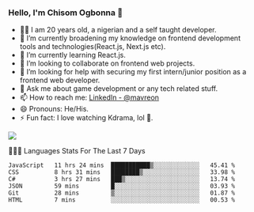### Hello, I'm Chisom Ogbonna 👋
- 👦🏿 I am 20 years old, a nigerian and a self taught developer.
- 🔭 I’m currently broadening my knowledge on frontend development tools and technologies(React.js, Next.js etc).
- 🌱 I’m currently learning React.js.
- 👯 I’m looking to collaborate on frontend web projects.
- 🤔 I’m looking for help with securing my first intern/junior position as a frontend web developer.
- 💬 Ask me about game development or any tech related stuff.
- 📫 How to reach me: [LinkedIn - @mavreon](https://www.linkedin.com/in/mavreon/)
- 😄 Pronouns: He/His.
- ⚡ Fun fact: I love watching Kdrama, lol 🤣.

<img src = "https://github-readme-stats.vercel.app/api?username=mavreon&&show_icons=true&title_color=ffffff&icon_color=bb2acf&text_color=daf7dc&bg_color=151515"/>

👨🏿‍💻 Languages Stats For The Last 7 Days

<!--START_SECTION:waka-->

```text
JavaScript   11 hrs 24 mins  ███████████▒░░░░░░░░░░░░░   45.41 %
CSS          8 hrs 31 mins   ████████▒░░░░░░░░░░░░░░░░   33.98 %
C#           3 hrs 27 mins   ███▒░░░░░░░░░░░░░░░░░░░░░   13.74 %
JSON         59 mins         █░░░░░░░░░░░░░░░░░░░░░░░░   03.93 %
Git          28 mins         ▒░░░░░░░░░░░░░░░░░░░░░░░░   01.87 %
HTML         7 mins          ░░░░░░░░░░░░░░░░░░░░░░░░░   00.53 %
```

<!--END_SECTION:waka-->
